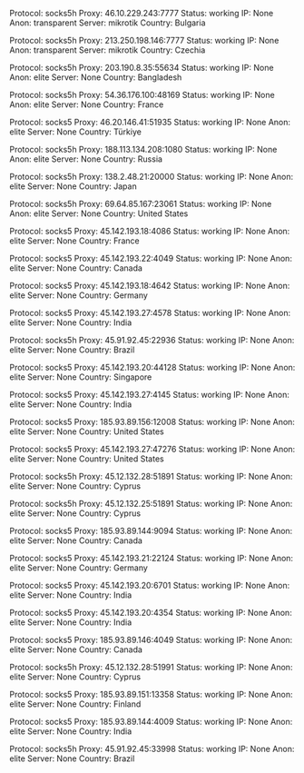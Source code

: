 Protocol: socks5h
Proxy: 46.10.229.243:7777
Status: working
IP: None
Anon: transparent
Server: mikrotik
Country: Bulgaria

Protocol: socks5h
Proxy: 213.250.198.146:7777
Status: working
IP: None
Anon: transparent
Server: mikrotik
Country: Czechia

Protocol: socks5h
Proxy: 203.190.8.35:55634
Status: working
IP: None
Anon: elite
Server: None
Country: Bangladesh

Protocol: socks5h
Proxy: 54.36.176.100:48169
Status: working
IP: None
Anon: elite
Server: None
Country: France

Protocol: socks5
Proxy: 46.20.146.41:51935
Status: working
IP: None
Anon: elite
Server: None
Country: Türkiye

Protocol: socks5h
Proxy: 188.113.134.208:1080
Status: working
IP: None
Anon: elite
Server: None
Country: Russia

Protocol: socks5h
Proxy: 138.2.48.21:20000
Status: working
IP: None
Anon: elite
Server: None
Country: Japan

Protocol: socks5h
Proxy: 69.64.85.167:23061
Status: working
IP: None
Anon: elite
Server: None
Country: United States

Protocol: socks5
Proxy: 45.142.193.18:4086
Status: working
IP: None
Anon: elite
Server: None
Country: France

Protocol: socks5
Proxy: 45.142.193.22:4049
Status: working
IP: None
Anon: elite
Server: None
Country: Canada

Protocol: socks5
Proxy: 45.142.193.18:4642
Status: working
IP: None
Anon: elite
Server: None
Country: Germany

Protocol: socks5
Proxy: 45.142.193.27:4578
Status: working
IP: None
Anon: elite
Server: None
Country: India

Protocol: socks5h
Proxy: 45.91.92.45:22936
Status: working
IP: None
Anon: elite
Server: None
Country: Brazil

Protocol: socks5
Proxy: 45.142.193.20:44128
Status: working
IP: None
Anon: elite
Server: None
Country: Singapore

Protocol: socks5
Proxy: 45.142.193.27:4145
Status: working
IP: None
Anon: elite
Server: None
Country: India

Protocol: socks5
Proxy: 185.93.89.156:12008
Status: working
IP: None
Anon: elite
Server: None
Country: United States

Protocol: socks5
Proxy: 45.142.193.27:47276
Status: working
IP: None
Anon: elite
Server: None
Country: United States

Protocol: socks5h
Proxy: 45.12.132.28:51891
Status: working
IP: None
Anon: elite
Server: None
Country: Cyprus

Protocol: socks5h
Proxy: 45.12.132.25:51891
Status: working
IP: None
Anon: elite
Server: None
Country: Cyprus

Protocol: socks5
Proxy: 185.93.89.144:9094
Status: working
IP: None
Anon: elite
Server: None
Country: Canada

Protocol: socks5
Proxy: 45.142.193.21:22124
Status: working
IP: None
Anon: elite
Server: None
Country: Germany

Protocol: socks5
Proxy: 45.142.193.20:6701
Status: working
IP: None
Anon: elite
Server: None
Country: India

Protocol: socks5
Proxy: 45.142.193.20:4354
Status: working
IP: None
Anon: elite
Server: None
Country: India

Protocol: socks5
Proxy: 185.93.89.146:4049
Status: working
IP: None
Anon: elite
Server: None
Country: Canada

Protocol: socks5h
Proxy: 45.12.132.28:51991
Status: working
IP: None
Anon: elite
Server: None
Country: Cyprus

Protocol: socks5
Proxy: 185.93.89.151:13358
Status: working
IP: None
Anon: elite
Server: None
Country: Finland

Protocol: socks5
Proxy: 185.93.89.144:4009
Status: working
IP: None
Anon: elite
Server: None
Country: India

Protocol: socks5h
Proxy: 45.91.92.45:33998
Status: working
IP: None
Anon: elite
Server: None
Country: Brazil

